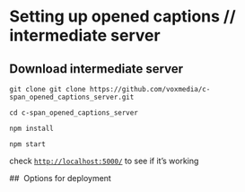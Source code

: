 # Setting up opened captions // intermediate server


## Download intermediate server


```
git clone git clone https://github.com/voxmedia/c-span_opened_captions_server.git 
```


```
cd c-span_opened_captions_server
```

```
npm install
```

```
npm start
```
check [`http://localhost:5000/`](http://localhost:5000/) to see if it’s working

##  Options for deployment

<!-- more details, eg use ngrok in dev and heroku or EC2 in prod?-->